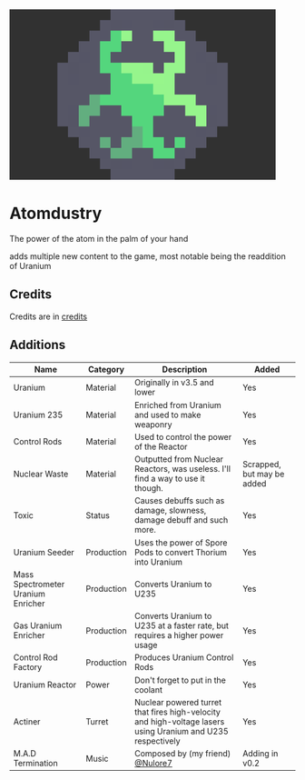 <img src="banner.png" alt="banner" height="300"/>

# Atomdustry

The power of the atom in the palm of your hand

adds multiple new content to the game, most notable being the readdition of Uranium

## Credits
Credits are in [credits](credits.md)

## Additions

|Name|Category|Description|Added|
|------|----------|-------------|-------|
|Uranium|Material|Originally in v3.5 and lower|Yes|
|Uranium 235|Material|Enriched from Uranium and used to make weaponry|Yes|
|Control Rods|Material|Used to control the power of the Reactor|Yes|
|Nuclear Waste|Material|Outputted from Nuclear Reactors, was useless. I'll find a way to use it though.|Scrapped, but may be added|
|Toxic|Status|Causes debuffs such as damage, slowness, damage debuff and such more.|Yes|
|Uranium Seeder|Production|Uses the power of Spore Pods to convert Thorium into Uranium|Yes|
|Mass Spectrometer Uranium Enricher|Production|Converts Uranium to U235|Yes|
|Gas Uranium Enricher|Production|Converts Uranium to U235 at a faster rate, but requires a higher power usage|Yes|
|Control Rod Factory|Production|Produces Uranium Control Rods|Yes|
|Uranium Reactor|Power|Don't forget to put in the coolant|Yes|
|Actiner|Turret|Nuclear powered turret that fires high-velocity and high-voltage lasers using Uranium and U235 respectively|Yes|
|M.A.D Termination|Music|Composed by (my friend) [@Nulore7](https://twitter.com/nulore7)|Adding in v0.2|
